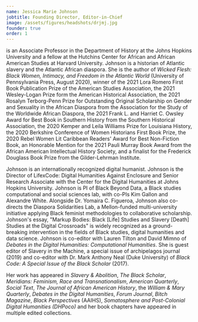 ```yaml
---
name: Jessica Marie Johnson
jobtitle: Founding Director, Editor-in-Chief
image: /assets/figures/headshots/drjmj.jpg
founder: true
order: 1
---
```

is an Associate Professor in the Department of History at the Johns Hopkins University and a fellow at the Hutchins Center for African and African American Studies at Harvard University. Johnson is a historian of Atlantic slavery and the Atlantic African diaspora. She is the author of *Wicked Flesh: Black Women, Intimacy, and Freedom in the Atlantic World* (University of Pennsylvania Press, August 2020), winner of the 2021 Lora Romero First Book Publication Prize of the American Studies Association, the 2021 Wesley-Logan Prize form the American Historical Association, the 2021 Rosalyn Terborg-Penn Prize for Outstanding Original Scholarship on Gender and Sexuality in the African Diaspora from the Association for the Study of the Worldwide African Diaspora, the 2021 Frank L. and Harriet C. Owsley Award for Best Book in Southern History from the Southern Historical Association, the 2020 Kemper and Leila Williams Prize for Louisiana History, the 2020 Berkshire Conference of Women Historians First Book Prize, the 2020 Rebel Women Lit Caribbean Readers' Award for Best Non-Fiction Book, an Honorable Mention for the 2021 Pauli Murray Book Award from the African American Intellectual History Society, and a finalist for the Frederick Douglass Book Prize from the Gilder-Lehrman Institute.

Johnson is an internationally recognized digital humanist. Johnson is the Director of LifexCode: Digital Humanities Against Enclosure and Senior Research Associate with the Center for the Digital Humanities at Johns Hopkins University. Johnson is PI of Black Beyond Data, a Black studies computational and social sciences lab, with co-PIs Kim Gallon and Alexandre White. Alongside Dr. Yomaira C. Figueroa, Johnson also co-directs the Diaspora Solidarities Lab, a Mellon-funded multi-university initiative applying Black feminist methodologies to collaborative scholarship. Johnson's essay, "Markup Bodies: Black [Life] Studies and Slavery [Death] Studies at the Digital Crossroads" is widely recognized as a ground-breaking intervention in the fields of Black studies, digital humanities and data science. Johnson is co-editor with Lauren Tilton and David Mimno of *Debates in the Digital Humanities: Computational Humanities*. She is guest editor of Slavery in the Machine, a special issue of archipelagos journal (2019) and co-editor with Dr. Mark Anthony Neal (Duke University) of *Black Code: A Special Issue of the Black Scholar* (2017).

Her work has appeared in *Slavery & Abolition*, *The Black Scholar*, *Meridians: Feminism, Race and Transnationalism*, *American Quarterly*, *Social Text*, *The Journal of African American History*, the *William & Mary Quarterly*, *Debates in the Digital Humanities*, *Forum Journal*, *Bitch Magazine*, *Black Perspectives* (AAIHS), *Somatosphere and Post-Colonial Digital Humanities (DHPoco)* and her book chapters have appeared in multiple edited collections.